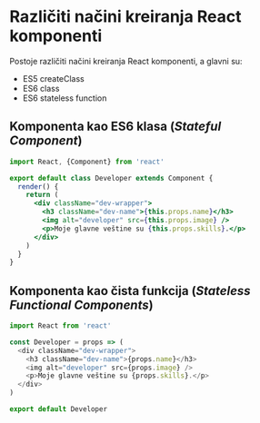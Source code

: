 # Različiti načini kreiranja React komponenti

Postoje različiti načini kreiranja React komponenti, a glavni su:

- ES5 createClass
- ES6 class
- ES6 stateless function

## Komponenta kao ES6 klasa (*Stateful Component*)

```jsx
import React, {Component} from 'react'

export default class Developer extends Component {
  render() {
    return (
      <div className="dev-wrapper">
        <h3 className="dev-name">{this.props.name}</h3>
        <img alt="developer" src={this.props.image} />
        <p>Moje glavne veštine su {this.props.skills}.</p>
      </div>
    )
  }
}
```

## Komponenta kao čista funkcija (*Stateless Functional Components*)

```js
import React from 'react'

const Developer = props => (
  <div className="dev-wrapper">
    <h3 className="dev-name">{props.name}</h3>
    <img alt="developer" src={props.image} />
    <p>Moje glavne veštine su {props.skills}.</p>
  </div>
)

export default Developer
```
